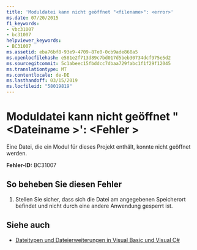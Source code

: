 ```yaml
---
title: 'Moduldatei kann nicht geöffnet "<filename>": <error>'
ms.date: 07/20/2015
f1_keywords:
- vbc31007
- bc31007
helpviewer_keywords:
- BC31007
ms.assetid: eba76bf8-93e9-4709-87e0-0cb9ade868a5
ms.openlocfilehash: e581e2f713d89c7bd017d5beb30734dcf975e5d2
ms.sourcegitcommit: 5c1abeec15fbddcc7dbaa729fabc1f1f29f12045
ms.translationtype: MT
ms.contentlocale: de-DE
ms.lasthandoff: 03/15/2019
ms.locfileid: "58019819"
---
```

# <a name="unable-to-open-module-file-filename-error"></a>Moduldatei kann nicht geöffnet "\<Dateiname >': \<Fehler >
Eine Datei, die ein Modul für dieses Projekt enthält, konnte nicht geöffnet werden.  
  
 **Fehler-ID:** BC31007  
  
## <a name="to-correct-this-error"></a>So beheben Sie diesen Fehler  
  
1.  Stellen Sie sicher, dass sich die Datei am angegebenen Speicherort befindet und nicht durch eine andere Anwendung gesperrt ist.  
  
## <a name="see-also"></a>Siehe auch

- [Dateitypen und Dateierweiterungen in Visual Basic und Visual C#](https://docs.microsoft.com/previous-versions/visualstudio/visual-studio-2010/8k0zafxb(v=vs.100))
